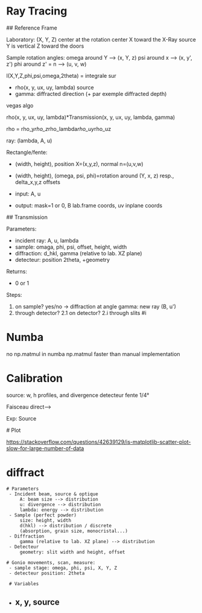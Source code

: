Ray Tracing
===========

## Reference Frame

Laboratory: (X, Y, Z)
center at the rotation center
X toward the X-Ray source 
Y is vertical
Z toward the doors


Sample rotation angles:
omega around Y --> (x, Y, z)
psi around x --> (x, y', z')
phi around z' = n --> (u, v, w)



I(X,Y,Z,phi,psi,omega,2theta) = integrale sur
- rho(x, y, ux, uy, lambda) source
- gamma: diffracted direction (+ par exemple diffracted depth)



vegas algo


rho(x, y, ux, uy, lambda)*Transmission(x, y, ux, uy, lambda, gamma)


rho = rho_y*rho_z*rho_lambda*rho_uy*rho_uz


ray: (lambda, A, u)

Rectangle/fente:
- (width, height), position X=(x,y,z), normal n=(u,v,w)
- (width, height), (omega, psi, phi)=rotation around (Y, x, z) resp., delta_x,y,z offsets 

- input: A, u
- output: mask=1 or 0, B lab.frame coords, uv  inplane coords


## Transmission

Parameters:
 - incident ray: A, u, lambda
 - sample: omaga, phi, psi, offset, height, width
 - diffraction: d_hkl, gamma (relative to lab. XZ plane)
 - detecteur: position 2theta, +geometry
 
 
Returns:
  - 0 or 1


Steps:
1. on sample?  yes/no
    -> diffraction at angle gamma: new ray (B, u')
2. through detector?
    2.1 on detector?
    2.i through slits #i



    
    

# Numba

no np.matmul in numba
np.matmul faster than manual implementation




Calibration
===========

source: w, h profiles, and divergence
detecteur fente 1/4°

Faisceau direct--> 


Exp:
Source





# Plot

https://stackoverflow.com/questions/42639129/is-matplotlib-scatter-plot-slow-for-large-number-of-data




# diffract

    # Parameters
     - Incident beam, source & optique
         A: beam size --> distribution
         u: divergence --> distribution
         lambda: energy --> distribution
     - Sample (perfect powder)
         size: height, width
         d(hkl) --> distribution / discrete
         (absorption, grain size, monocristal...)
     - Diffraction
         gamma (relative to lab. XZ plane) --> distribution
     - Detecteur
         geometry: slit width and height, offset

    # Gonio movements, scan, measure:
     - sample stage: omega, phi, psi, X, Y, Z
     - detecteur position: 2theta
     
     # Variables

- x, y, source
     - 